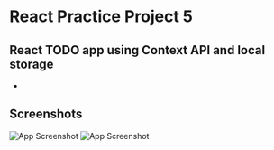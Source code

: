 # React Practice Project 5
## React TODO app using Context API and local storage
-
## Screenshots

![App Screenshot](https://github.com/LokeshAlli21/React-Practice-Projects/blob/master/Todo%using%Context%API/screenshots/1.png)
![App Screenshot](https://github.com/LokeshAlli21/React-Practice-Projects/blob/master/Todo%using%Context%API/screenshots/2.png)
